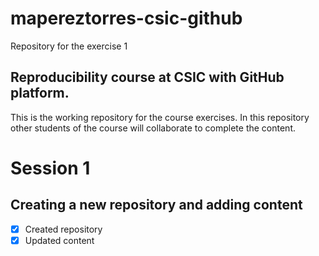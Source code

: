 # mapereztorres-csic-github
Repository for the exercise 1

## Reproducibility course at CSIC with GitHub platform.

This is the working repository for the course exercises.
In this repository other students of the course will 
collaborate to complete the content.

# Session 1

## Creating a new repository and adding content

- [x] Created repository
- [x] Updated content
